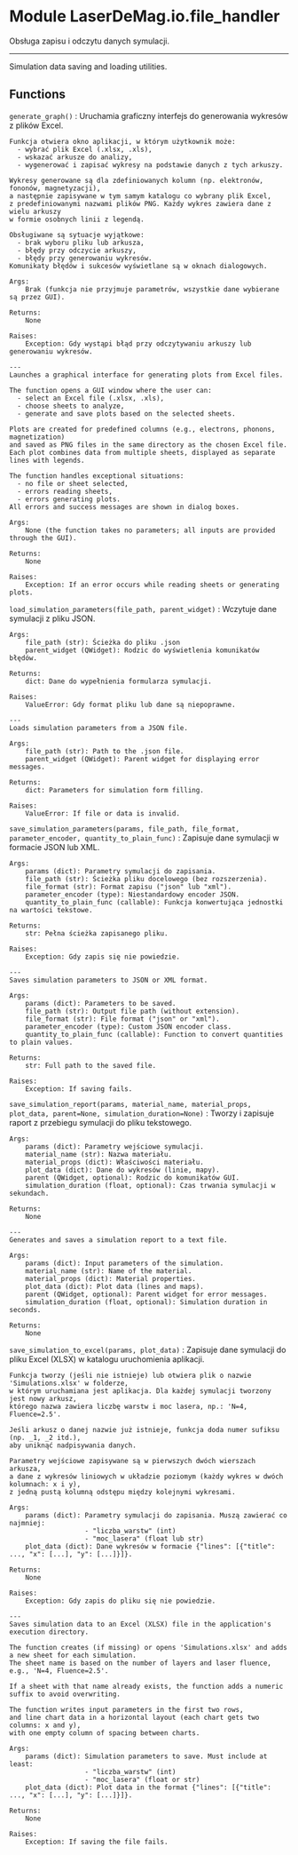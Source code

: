 Module LaserDeMag.io.file_handler
=================================
Obsługa zapisu i odczytu danych symulacji.

---
Simulation data saving and loading utilities.

Functions
---------

`generate_graph()`
:   Uruchamia graficzny interfejs do generowania wykresów z plików Excel.
    
    Funkcja otwiera okno aplikacji, w którym użytkownik może:
      - wybrać plik Excel (.xlsx, .xls),
      - wskazać arkusze do analizy,
      - wygenerować i zapisać wykresy na podstawie danych z tych arkuszy.
    
    Wykresy generowane są dla zdefiniowanych kolumn (np. elektronów, fononów, magnetyzacji),
    a następnie zapisywane w tym samym katalogu co wybrany plik Excel,
    z predefiniowanymi nazwami plików PNG. Każdy wykres zawiera dane z wielu arkuszy
    w formie osobnych linii z legendą.
    
    Obsługiwane są sytuacje wyjątkowe:
      - brak wyboru pliku lub arkusza,
      - błędy przy odczycie arkuszy,
      - błędy przy generowaniu wykresów.
    Komunikaty błędów i sukcesów wyświetlane są w oknach dialogowych.
    
    Args:
        Brak (funkcja nie przyjmuje parametrów, wszystkie dane wybierane są przez GUI).
    
    Returns:
        None
    
    Raises:
        Exception: Gdy wystąpi błąd przy odczytywaniu arkuszy lub generowaniu wykresów.
    
    ---
    Launches a graphical interface for generating plots from Excel files.
    
    The function opens a GUI window where the user can:
      - select an Excel file (.xlsx, .xls),
      - choose sheets to analyze,
      - generate and save plots based on the selected sheets.
    
    Plots are created for predefined columns (e.g., electrons, phonons, magnetization)
    and saved as PNG files in the same directory as the chosen Excel file.
    Each plot combines data from multiple sheets, displayed as separate lines with legends.
    
    The function handles exceptional situations:
      - no file or sheet selected,
      - errors reading sheets,
      - errors generating plots.
    All errors and success messages are shown in dialog boxes.
    
    Args:
        None (the function takes no parameters; all inputs are provided through the GUI).
    
    Returns:
        None
    
    Raises:
        Exception: If an error occurs while reading sheets or generating plots.

`load_simulation_parameters(file_path, parent_widget)`
:   Wczytuje dane symulacji z pliku JSON.
    
    Args:
        file_path (str): Ścieżka do pliku .json
        parent_widget (QWidget): Rodzic do wyświetlenia komunikatów błędów.
    
    Returns:
        dict: Dane do wypełnienia formularza symulacji.
    
    Raises:
        ValueError: Gdy format pliku lub dane są niepoprawne.
    
    ---
    Loads simulation parameters from a JSON file.
    
    Args:
        file_path (str): Path to the .json file.
        parent_widget (QWidget): Parent widget for displaying error messages.
    
    Returns:
        dict: Parameters for simulation form filling.
    
    Raises:
        ValueError: If file or data is invalid.

`save_simulation_parameters(params, file_path, file_format, parameter_encoder, quantity_to_plain_func)`
:   Zapisuje dane symulacji w formacie JSON lub XML.
    
    Args:
        params (dict): Parametry symulacji do zapisania.
        file_path (str): Ścieżka pliku docelowego (bez rozszerzenia).
        file_format (str): Format zapisu ("json" lub "xml").
        parameter_encoder (type): Niestandardowy encoder JSON.
        quantity_to_plain_func (callable): Funkcja konwertująca jednostki na wartości tekstowe.
    
    Returns:
        str: Pełna ścieżka zapisanego pliku.
    
    Raises:
        Exception: Gdy zapis się nie powiedzie.
    
    ---
    Saves simulation parameters to JSON or XML format.
    
    Args:
        params (dict): Parameters to be saved.
        file_path (str): Output file path (without extension).
        file_format (str): File format ("json" or "xml").
        parameter_encoder (type): Custom JSON encoder class.
        quantity_to_plain_func (callable): Function to convert quantities to plain values.
    
    Returns:
        str: Full path to the saved file.
    
    Raises:
        Exception: If saving fails.

`save_simulation_report(params, material_name, material_props, plot_data, parent=None, simulation_duration=None)`
:   Tworzy i zapisuje raport z przebiegu symulacji do pliku tekstowego.
    
    Args:
        params (dict): Parametry wejściowe symulacji.
        material_name (str): Nazwa materiału.
        material_props (dict): Właściwości materiału.
        plot_data (dict): Dane do wykresów (linie, mapy).
        parent (QWidget, optional): Rodzic do komunikatów GUI.
        simulation_duration (float, optional): Czas trwania symulacji w sekundach.
    
    Returns:
        None
    
    ---
    Generates and saves a simulation report to a text file.
    
    Args:
        params (dict): Input parameters of the simulation.
        material_name (str): Name of the material.
        material_props (dict): Material properties.
        plot_data (dict): Plot data (lines and maps).
        parent (QWidget, optional): Parent widget for error messages.
        simulation_duration (float, optional): Simulation duration in seconds.
    
    Returns:
        None

`save_simulation_to_excel(params, plot_data)`
:   Zapisuje dane symulacji do pliku Excel (XLSX) w katalogu uruchomienia aplikacji.
    
    Funkcja tworzy (jeśli nie istnieje) lub otwiera plik o nazwie 'Simulations.xlsx' w folderze,
    w którym uruchamiana jest aplikacja. Dla każdej symulacji tworzony jest nowy arkusz,
    którego nazwa zawiera liczbę warstw i moc lasera, np.: 'N=4, Fluence=2.5'.
    
    Jeśli arkusz o danej nazwie już istnieje, funkcja doda numer sufiksu (np. _1, _2 itd.),
    aby uniknąć nadpisywania danych.
    
    Parametry wejściowe zapisywane są w pierwszych dwóch wierszach arkusza,
    a dane z wykresów liniowych w układzie poziomym (każdy wykres w dwóch kolumnach: x i y),
    z jedną pustą kolumną odstępu między kolejnymi wykresami.
    
    Args:
        params (dict): Parametry symulacji do zapisania. Muszą zawierać co najmniej:
                       - "liczba_warstw" (int)
                       - "moc_lasera" (float lub str)
        plot_data (dict): Dane wykresów w formacie {"lines": [{"title": ..., "x": [...], "y": [...]}]}.
    
    Returns:
        None
    
    Raises:
        Exception: Gdy zapis do pliku się nie powiedzie.
    
    ---
    Saves simulation data to an Excel (XLSX) file in the application's execution directory.
    
    The function creates (if missing) or opens 'Simulations.xlsx' and adds a new sheet for each simulation.
    The sheet name is based on the number of layers and laser fluence, e.g., 'N=4, Fluence=2.5'.
    
    If a sheet with that name already exists, the function adds a numeric suffix to avoid overwriting.
    
    The function writes input parameters in the first two rows,
    and line chart data in a horizontal layout (each chart gets two columns: x and y),
    with one empty column of spacing between charts.
    
    Args:
        params (dict): Simulation parameters to save. Must include at least:
                       - "liczba_warstw" (int)
                       - "moc_lasera" (float or str)
        plot_data (dict): Plot data in the format {"lines": [{"title": ..., "x": [...], "y": [...]}]}.
    
    Returns:
        None
    
    Raises:
        Exception: If saving the file fails.